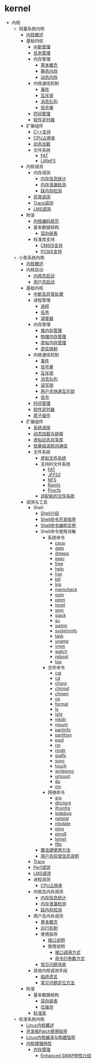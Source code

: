 # kernel

- 内核
    - 轻量系统内核
        - [内核概述](kernel-mini-overview.md)
        - 基础内核
            - [中断管理](kernel-mini-basic-interrupt.md)
            - [任务管理](kernel-mini-basic-task.md)
            - 内存管理
                - [基本概念](kernel-mini-basic-memory-basic.md)
                - [静态内存](kernel-mini-basic-memory-static.md)
                - [动态内存](kernel-mini-basic-memory-dynamic.md)
            - 内核通信机制
                - [事件](kernel-mini-basic-ipc-event.md)
                - [互斥锁](kernel-mini-basic-ipc-mutex.md)
                - [消息队列](kernel-mini-basic-ipc-queue.md)
                - [信号量](kernel-mini-basic-ipc-sem.md)
            - [时间管理](kernel-basic-mini-time.md)
            - [软件定时器](kernel-mini-basic-soft.md)
        - 扩展组件
            - [C++支持](kernel-mini-extend-support.md)
            - [CPU占用率](kernel-mini-extend-cpup.md)
            - [动态加载](kernel-mini-extend-dynamic-loading.md)
            - 文件系统
                - [FAT](kernel-mini-extend-file-fat.md)
                - [LittleFS](kernel-mini-extend-file-lit.md)
        - 内核调测
            - 内存调测
                - [内存信息统计](kernel-mini-memory-debug-mes.md)
                - [内存泄漏检测](kernel-mini-imemory-debug-det.md)
                - [踩内存检测](kernel-mini-memory-debug-cet.md)
            - [异常调测](kernel-mini-memory-exception.md)
            - [Trace调测](kernel-mini-memory-trace.md)
            - [LMS调测](kernel-mini-memory-lms.md)
        - 附录
            - [内核编码规范](kernel-mini-appx-code.md)
            - 基本数据结构
                - [双向链表](kernel-mini-appx-data-list.md)
            - 标准库支持
                - [CMSIS支持](kernel-mini-appx-lib-cmsis.md)
                - [POSIX支持](kernel-mini-appx-lib-posix.md)
    - 小型系统内核
        - [内核概述](kernel-small-overview.md)
        - 内核启动
            - [内核态启动](kernel-small-start-kernel.md)
            - [用户态启动](kernel-small-start-user.md)
        - 基础内核
            - [中断及异常处理](kernel-small-basic-interrupt.md)
            - 进程管理
                - [进程](kernel-small-basic-process-process.md)
                - [任务](kernel-small-basic-process-thread.md)
                - [调度器](kernel-small-basic-process-scheduler.md)
            - 内存管理
                - [堆内存管理](kernel-small-basic-memory-heap.md)
                - [物理内存管理](kernel-small-basic-memory-physical.md)
                - [虚拟内存管理](kernel-small-basic-memory-virtual.md)
                - [虚实映射](kernel-small-basic-inner-reflect.md)
            - 内核通信机制
                - [事件](kernel-small-basic-trans-event.md)
                - [信号量](kernel-small-basic-trans-semaphore.md)
                - [互斥锁](kernel-small-basic-trans-mutex.md)
                - [消息队列](kernel-small-basic-trans-queue.md)
                - [读写锁](kernel-small-basic-trans-rwlock.md)
                - [用户态快速互斥锁](kernel-small-basic-trans-user-mutex.md)
                - [信号](kernel-small-basic-trans-user-signal.md)
            - [时间管理](kernel-small-basic-time.md)
            - [软件定时器](kernel-small-basic-softtimer.md)
            - [原子操作](kernel-small-basic-atomic.md)
        - 扩展组件
            - [系统调用](kernel-small-bundles-system.md)
            - [动态加载与链接](kernel-small-bundles-linking.md)
            - [虚拟动态共享库](kernel-small-bundles-share.md)
            - [轻量级进程间通信](kernel-small-bundles-ipc.md)
            - 文件系统
                - [虚拟文件系统](kernel-small-bundles-fs-virtual.md)
                - 支持的文件系统
                    - [FAT](kernel-small-bundles-fs-support-fat.md)
                    - [JFFS2](kernel-small-bundles-fs-support-jffs2.md)
                    - [NFS](kernel-small-bundles-fs-support-nfs.md)
                    - [Ramfs](kernel-small-bundles-fs-support-ramfs.md)
                    - [Procfs](kernel-small-bundles-fs-support-procfs.md)
                - [适配新的文件系统](kernel-small-bundles-fs-new.md)
        - 调测与工具
            - Shell
                - [Shell介绍](kernel-small-debug-shell-overview.md)
                - [Shell命令开发指导](kernel-small-debug-shell-guide.md)
                - [Shell命令编程实例](kernel-small-debug-shell-build.md)
                - Shell命令使用详解
                    - 系统命令
                        - [cpup](kernel-small-debug-shell-cmd-cpup.md)
                        - [date](kernel-small-debug-shell-cmd-date.md)
                        - [dmesg](kernel-small-debug-shell-cmd-dmesg.md)
                        - [exec](kernel-small-debug-shell-cmd-exec.md)
                        - [free](kernel-small-debug-shell-cmd-free.md)
                        - [help](kernel-small-debug-shell-cmd-help.md)
                        - [hwi](kernel-small-debug-shell-cmd-hwi.md)
                        - [kill](kernel-small-debug-shell-cmd-kill.md)
                        - [log](kernel-small-debug-shell-cmd-log.md)
                        - [memcheck](kernel-small-debug-shell-cmd-memcheck.md)
                        - [oom](kernel-small-debug-shell-cmd-oom.md)
                        - [pmm](kernel-small-debug-shell-cmd-pmm.md)
                        - [reset](kernel-small-debug-shell-cmd-reset.md)
                        - [sem](kernel-small-debug-shell-cmd-sem.md)
                        - [stack](kernel-small-debug-shell-cmd-stack.md)
                        - [su](kernel-small-debug-shell-cmd-su.md)
                        - [swtmr](kernel-small-debug-shell-cmd-swtmr.md)
                        - [systeminfo](kernel-small-debug-shell-cmd-sysinfo.md)
                        - [task](kernel-small-debug-shell-cmd-task.md)
                        - [uname](kernel-small-debug-shell-cmd-uname.md)
                        - [vmm](kernel-small-debug-shell-cmd-vmm.md)
                        - [watch](kernel-small-debug-shell-cmd-watch.md)
                        - [reboot](kernel-small-debug-shell-cmd-reboot.md)
                        - [top](kernel-small-debug-shell-cmd-top.md)
                    - 文件命令
                        - [cat](kernel-small-debug-shell-file-cat.md)
                        - [cd](kernel-small-debug-shell-file-cd.md)
                        - [chgrp](kernel-small-debug-shell-file-chgrp.md)
                        - [chmod](kernel-small-debug-shell-file-chmod.md)
                        - [chown](kernel-small-debug-shell-file-chown.md)
                        - [cp](kernel-small-debug-shell-file-cp.md)
                        - [format](kernel-small-debug-shell-file-format.md)
                        - [ls](kernel-small-debug-shell-file-ls.md)
                        - [lsfd](kernel-small-debug-shell-file-lsfd.md)
                        - [mkdir](kernel-small-debug-shell-file-mkdir.md)
                        - [mount](kernel-small-debug-shell-file-mount.md)
                        - [partinfo](kernel-small-debug-shell-file-partinfo.md)
                        - [partition](kernel-small-debug-shell-file-partition.md)
                        - [pwd](kernel-small-debug-shell-file-pwd.md)
                        - [rm](kernel-small-debug-shell-file-rm.md)
                        - [rmdir](kernel-small-debug-shell-file-rmdir.md)
                        - [statfs](kernel-small-debug-shell-file-statfs.md)
                        - [sync](kernel-small-debug-shell-file-sync.md)
                        - [touch](kernel-small-debug-shell-file-touch.md)
                        - [writeproc](kernel-small-debug-shell-file-write.md)
                        - [umount](kernel-small-debug-shell-file-umount.md)
                        - [du](kernel-small-debug-shell-file-du.md)
                        - [mv](kernel-small-debug-shell-file-mv.md)
                    - 网络命令
                        - [arp](kernel-small-debug-shell-net-arp.md)
                        - [dhclient](kernel-small-debug-shell-net-dhclient.md)
                        - [ifconfig](kernel-small-debug-shell-net-ifconfig.md)
                        - [ipdebug](kernel-small-debug-shell-net-ipdebug.md)
                        - [netstat](kernel-small-debug-shell-net-netstat.md)
                        - [ntpdate](kernel-small-debug-shell-net-ntpdate.md)
                        - [ping](kernel-small-debug-shell-net-ping.md)
                        - [ping6](kernel-small-debug-shell-net-ping6.md)
                        - [telnet](kernel-small-debug-shell-net-telnet.md)
                        - [tftp](kernel-small-debug-shell-net-tftp.md)
                - [魔法键使用方法](kernel-small-debug-shell-magickey.md)
                - [用户态异常信息说明](kernel-small-debug-shell-error.md)
            - [Trace](kernel-small-debug-trace.md)
            - [Perf调测](kernel-mini-memory-perf.md)
            - [LMS调测](kernel-small-memory-lms.md)
            - 进程调测
                - [CPU占用率](kernel-small-debug-process-cpu.md)
            - 内核态内存调测
                - [内存信息统计](kernel-small-debug-memory-info.md)
                - [内存泄漏检测](kernel-small-debug-memory-leak.md)
                - [踩内存检测](kernel-small-debug-memory-corrupt.md)
            - 用户态内存调测
                - [基本概念](kernel-small-debug-user-concept.md)
                - [运行机制](kernel-small-debug-user-function.md)
                - 使用指导
                    - [接口说明](kernel-small-debug-user-guide-api.md)
                    - 使用说明
                        - [接口调用方式](kernel-small-debug-user-guide-use-api.md)
                        - [命令行参数方式](kernel-small-debug-user-guide-use-cli.md)
                - [常见问题场景](kernel-small-debug-user-faqs.md)
            - 其他内核调测手段
                - [临终遗言](kernel-small-debug-trace-other-lastwords.md)
                - [常见问题定位方法](kernel-small-debug-trace-other-faqs.md)
        - 附录
            - 基本数据结构
                - [双向链表](kernel-small-apx-dll.md)
                - [位操作](kernel-small-apx-bitwise.md)
            - [标准库](kernel-small-apx-library.md)
    - 标准系统内核
        - [Linux内核概述](kernel-standard-overview.md)
        - [开发板Patch使用指导](kernel-standard-patch.md)
        - [Linux内核编译与构建指导](kernel-standard-build.md)
        - [内核增强特性](kernel-standard-enhanced-features.md)
            - [内存管理](kernel-standard-mm.md)
                - [Enhanced SWAP特性介绍](kernel-standard-mm-eswap.md)
